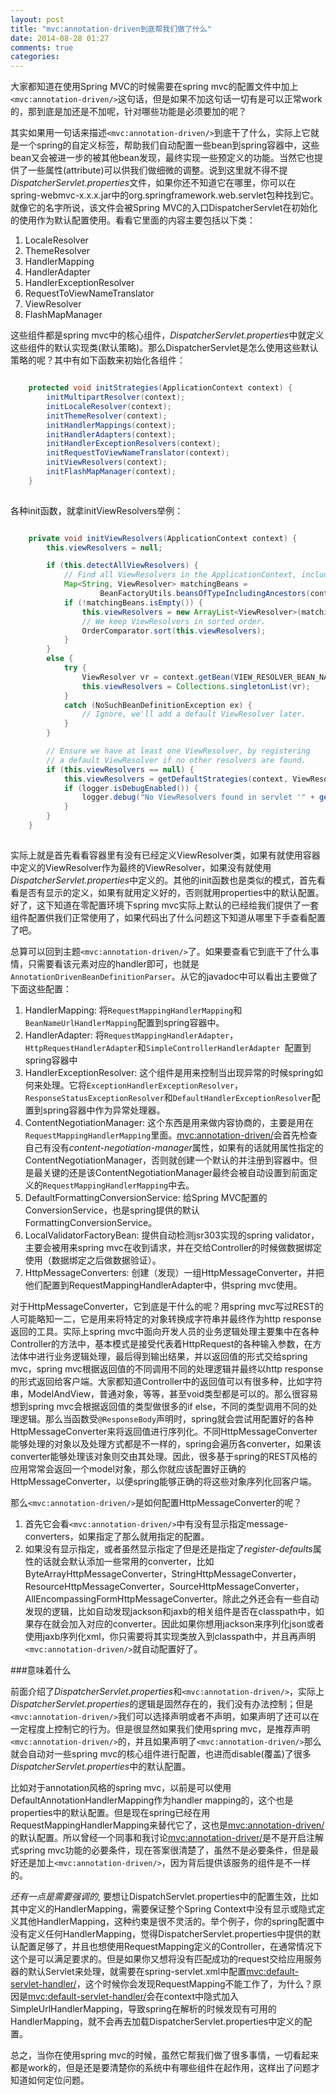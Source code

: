 ```yaml
---
layout: post
title: "mvc:annotation-driven到底帮我们做了什么"
date: 2014-08-28 01:27
comments: true
categories: 
---
```


大家都知道在使用Spring MVC的时候需要在spring mvc的配置文件中加上`<mvc:annotation-driven/>`这句话，但是如果不加这句话一切有是可以正常work的，那到底是加还是不加呢，针对哪些功能是必须要加的呢？

其实如果用一句话来描述`<mvc:annotation-driven/>`到底干了什么，实际上它就是一个spring的自定义标签，帮助我们自动配置一些bean到spring容器中，这些bean又会被进一步的被其他bean发现，最终实现一些预定义的功能。当然它也提供了一些属性(attribute)可以供我们做细微的调整。说到这里就不得不提*DispatcherServlet.properties*文件，如果你还不知道它在哪里，你可以在spring-webmvc-x.x.x.jar中的org.springframework.web.servlet包种找到它。就像它的名字所说，该文件会被Spring MVC的入口DispatcherServlet在初始化的使用作为默认配置使用。看看它里面的内容主要包括以下类：

1. LocaleResolver
2. ThemeResolver
3. HandlerMapping
4. HandlerAdapter
5. HandlerExceptionResolver
6. RequestToViewNameTranslator
7. ViewResolver
8. FlashMapManager

这些组件都是spring mvc中的核心组件，*DispatcherServlet.properties*中就定义这些组件的默认实现类(默认策略)。那么DispatcherServlet是怎么使用这些默认策略的呢？其中有如下函数来初始化各组件：

``` java

	protected void initStrategies(ApplicationContext context) {
		initMultipartResolver(context);
		initLocaleResolver(context);
		initThemeResolver(context);
		initHandlerMappings(context);
		initHandlerAdapters(context);
		initHandlerExceptionResolvers(context);
		initRequestToViewNameTranslator(context);
		initViewResolvers(context);
		initFlashMapManager(context);
	}
	
```

各种init函数，就拿initViewResolvers举例：

``` java

	private void initViewResolvers(ApplicationContext context) {
		this.viewResolvers = null;

		if (this.detectAllViewResolvers) {
			// Find all ViewResolvers in the ApplicationContext, including ancestor contexts.
			Map<String, ViewResolver> matchingBeans =
					BeanFactoryUtils.beansOfTypeIncludingAncestors(context, ViewResolver.class, true, false);
			if (!matchingBeans.isEmpty()) {
				this.viewResolvers = new ArrayList<ViewResolver>(matchingBeans.values());
				// We keep ViewResolvers in sorted order.
				OrderComparator.sort(this.viewResolvers);
			}
		}
		else {
			try {
				ViewResolver vr = context.getBean(VIEW_RESOLVER_BEAN_NAME, ViewResolver.class);
				this.viewResolvers = Collections.singletonList(vr);
			}
			catch (NoSuchBeanDefinitionException ex) {
				// Ignore, we'll add a default ViewResolver later.
			}
		}

		// Ensure we have at least one ViewResolver, by registering
		// a default ViewResolver if no other resolvers are found.
		if (this.viewResolvers == null) {
			this.viewResolvers = getDefaultStrategies(context, ViewResolver.class);
			if (logger.isDebugEnabled()) {
				logger.debug("No ViewResolvers found in servlet '" + getServletName() + "': using default");
			}
		}
	}
	
```
实际上就是首先看看容器里有没有已经定义ViewResolver类，如果有就使用容器中定义的ViewResolver作为最终的ViewResolver，如果没有就使用*DispatcherServlet.properties*中定义的。其他的init函数也是类似的模式，首先看看是否有显示的定义，如果有就用定义好的，否则就用properties中的默认配置。好了，这下知道在零配置环境下spring mvc实际上默认的已经给我们提供了一套组件配置供我们正常使用了，如果代码出了什么问题这下知道从哪里下手查看配置了吧。

总算可以回到主题`<mvc:annotation-driven/>`了。如果要查看它到底干了什么事情，只需要看该元素对应的handler即可，也就是`AnnotationDrivenBeanDefinitionParser`。从它的javadoc中可以看出主要做了下面这些配置：

1. HandlerMapping: 将`RequestMappingHandlerMapping`和`BeanNameUrlHandlerMapping`配置到spring容器中。
2. HandlerAdapter: 将`RequestMappingHandlerAdapter`，`HttpRequestHandlerAdapter`和`SimpleControllerHandlerAdapter `配置到spring容器中
3. HandlerExceptionResolver: 这个组件是用来控制当出现异常的时候spring如何来处理。它将`ExceptionHandlerExceptionResolver`，`ResponseStatusExceptionResolver`和`DefaultHandlerExceptionResolver`配置到spring容器中作为异常处理器。
4. ContentNegotiationManager: 这个东西是用来做内容协商的，主要是用在`RequestMappingHandlerMapping`里面。<mvc:annotation-driven/>会首先检查自己有没有*content-negotiation-manager*属性，如果有的话就用属性指定的ContentNegotiationManager，否则就创建一个默认的并注册到容器中。但是最关键的还是该ContentNegotiationManager最终会被自动设置到前面定义的`RequestMappingHandlerMapping`中去。
5. DefaultFormattingConversionService: 给Spring MVC配置的ConversionService，也是spring提供的默认FormattingConversionService。
6. LocalValidatorFactoryBean: 提供自动检测jsr303实现的spring validator，主要会被用来spring mvc在收到请求，并在交给Controller的时候做数据绑定使用（数据绑定之后做数据验证）。
7. HttpMessageConverters: 创建（发现）一组HttpMessageConverter，并把他们配置到RequestMappingHandlerAdapter中，供spring mvc使用。

对于HttpMessageConverter，它到底是干什么的呢？用spring mvc写过REST的人可能略知一二，它是用来将特定的对象转换成字符串并最终作为http response返回的工具。实际上spring mvc中面向开发人员的业务逻辑处理主要集中在各种Controller的方法中，基本模式是接受代表着HttpRequest的各种输入参数，在方法体中进行业务逻辑处理，最后得到输出结果，并以返回值的形式交给spring mvc，spring mvc根据返回值的不同调用不同的处理逻辑并最终以http response的形式返回给客户端。大家都知道Controller中的返回值可以有很多种，比如字符串，ModelAndView，普通对象，等等，甚至void类型都是可以的。那么很容易想到spring mvc会根据返回值的类型做很多的if else，不同的类型调用不同的处理逻辑。那么当函数受`@ResponseBody`声明时，spring就会尝试用配置好的各种HttpMessageConverter来将返回值进行序列化。不同HttpMessageConverter能够处理的对象以及处理方式都是不一样的，spring会遍历各converter，如果该converter能够处理该对象则交由其处理。因此，很多基于spring的REST风格的应用常常会返回一个model对象，那么你就应该配置好正确的HttpMessageConverter，以便spring能够正确的将这些对象序列化回客户端。

那么`<mvc:annotation-driven/>`是如何配置HttpMessageConverter的呢？

1. 首先它会看`<mvc:annotation-driven/>`中有没有显示指定message-converters，如果指定了那么就用指定的配置。
2. 如果没有显示指定，或者虽然显示指定了但是还是指定了*register-defaults*属性的话就会默认添加一些常用的converter，比如ByteArrayHttpMessageConverter，StringHttpMessageConverter，ResourceHttpMessageConverter，SourceHttpMessageConverter，AllEncompassingFormHttpMessageConverter。除此之外还会有一些自动发现的逻辑，比如自动发现jackson和jaxb的相关组件是否在classpath中，如果存在就会加入对应的converter。因此如果你想用jackson来序列化json或者使用jaxb序列化xml，你只需要将其实现类放入到classpath中，并且再声明`<mvc:annotation-driven/>`就自动配置好了。

###意味着什么

前面介绍了*DispatcherServlet.properties*和`<mvc:annotation-driven/>`，实际上*DispatcherServlet.properties*的逻辑是固然存在的，我们没有办法控制；但是`<mvc:annotation-driven/>`我们可以选择声明或者不声明，如果声明了还可以在一定程度上控制它的行为。但是很显然如果我们使用spring mvc，是推荐声明`<mvc:annotation-driven/>`的，并且如果声明了`<mvc:annotation-driven/>`那么就会自动对一些spring mvc的核心组件进行配置，也进而disable(覆盖)了很多*DispatcherServlet.properties*中的默认配置。

比如对于annotation风格的spring mvc，以前是可以使用DefaultAnnotationHandlerMapping作为handler mapping的，这个也是properties中的默认配置。但是现在spring已经在用RequestMappingHandlerMapping来替代它了，这也是<mvc:annotation-driven/>的默认配置。所以曾经一个同事和我讨论<mvc:annotation-driver/>是不是开启注解式spring mvc功能的必要条件，现在答案很清楚了，虽然不是必要条件，但是最好还是加上`<mvc:annotation-driven/>`，因为背后提供该服务的组件是不一样的。

*还有一点是需要强调的*, 要想让DispatchServlet.properties中的配置生效，比如其中定义的HandlerMapping，需要保证整个Spring Context中没有显示或隐式定义其他HandlerMapping，这种约束是很不灵活的。举个例子，你的spring配置中没有定义任何HandlerMapping，觉得DispatcherServlet.properties中提供的默认配置足够了，并且也想使用RequestMapping定义的Controller，在通常情况下这个是可以满足要求的。但是如果你又想将没有匹配成功的request交给应用服务器的默认Servlet来处理，就需要在spring-servlet.xml中配置<mvc:default-servlet-handler/>，这个时候你会发现RequestMapping不能工作了，为什么？原因是<mvc:default-servlet-handler/>会在context中隐式加入SimpleUrlHandlerMapping，导致spring在解析的时候发现有可用的HandlerMapping，就不会再去加载DispatcherServlet.properties中定义的配置。

总之，当你在使用spring mvc的时候，虽然它帮我们做了很多事情，一切看起来都是work的，但是还是要清楚你的系统中有哪些组件在起作用，这样出了问题才知道如何定位问题。
